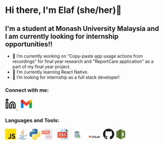 # Hi there, I'm Elaf (she/her)👋

## I'm a student at Monash University Malaysia and I am currently looking for internship opportunities!!
- 🔭 I’m currently working on "Copy-paste app usage actions from recordings" for final year research and "ReportCare application" as a part of my final year project. 
- 🌱 I’m currently learning React Native. 
- 👯 I’m looking for internship as a full stack developer! 

### Connect with me:

[<picture>
  <source media="(prefers-color-scheme: dark)" srcset="/img/linkedin-dark.svg">
  <source media="(prefers-color-scheme: light)" srcset="/img/linkedin-light.svg">
  <img alt="linkedIn logo." src="img/linkedin-light.svg" width="7%">
</picture>](https://www.linkedin.com/in/elafaa/)
&nbsp;&nbsp;
[<picture>
  <img alt="gmail logo." src="img/gmail.png" width="7%">
</picture>](mailto:elafasalh@gmail.com)


### Languages and Tools:
<picture>
  <img alt="JavaScript logo." src="img/JavaScript.png" width="7%">
</picture>
<picture>
  <img alt="Java logo." src="img/java.png" width="7%">
</picture>
<picture>
  <img alt="Python logo." src="img/python.png" width="7%">
</picture>
<picture>
  <img alt="HTML logo." src="img/html.png" width="7%">
</picture>
&nbsp;&nbsp;
<picture>
  <img alt="CSS logo." src="img/css.png" width="7%">
</picture>
<picture>
  <img alt="Oracle SQL logo." src="img/Oracle_SQL_Developer-Logo.png" width="10%">
</picture>
<picture>
  <img alt="GitLab logo." src="img/gitlab-logo-gray-rgb.svg" width="10%">
</picture>
<picture>
  <img alt="GitHub logo." src="img/GitHub.png" width="7%">
</picture>
<picture>
  <img alt="AWS codecommit logo." src="img/aws-codecommit.png" width="7%">
</picture>



